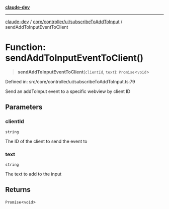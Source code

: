 [**claude-dev**](../../../../../README.md)

***

[claude-dev](../../../../../README.md) / [core/controller/ui/subscribeToAddToInput](../README.md) / sendAddToInputEventToClient

# Function: sendAddToInputEventToClient()

> **sendAddToInputEventToClient**(`clientId`, `text`): `Promise`\<`void`\>

Defined in: src/core/controller/ui/subscribeToAddToInput.ts:79

Send an addToInput event to a specific webview by client ID

## Parameters

### clientId

`string`

The ID of the client to send the event to

### text

`string`

The text to add to the input

## Returns

`Promise`\<`void`\>
